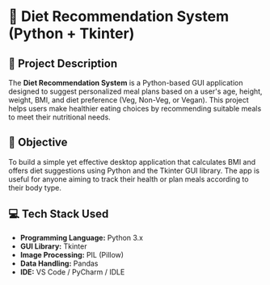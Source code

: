 # 🥗 Diet Recommendation System (Python + Tkinter)

## 📌 Project Description

The **Diet Recommendation System** is a Python-based GUI application designed to suggest personalized meal plans based on a user's age, height, weight, BMI, and diet preference (Veg, Non-Veg, or Vegan). This project helps users make healthier eating choices by recommending suitable meals to meet their nutritional needs.

## 🎯 Objective

To build a simple yet effective desktop application that calculates BMI and offers diet suggestions using Python and the Tkinter GUI library. The app is useful for anyone aiming to track their health or plan meals according to their body type.


## 💻 Tech Stack Used

- **Programming Language:** Python 3.x  
- **GUI Library:** Tkinter  
- **Image Processing:** PIL (Pillow)  
- **Data Handling:** Pandas  
- **IDE:** VS Code / PyCharm / IDLE


